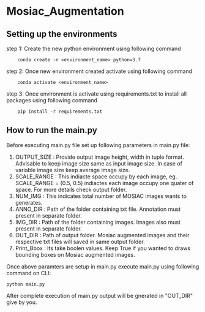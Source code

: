 # Mosiac_Augmentation

## Setting up the environments

step 1: Create the new python environment using following command

		conda create -n <environment_name> python=3.7

step 2: Once new environment created activate using following command

		conda activate <environment_name>

step 3: Once environment is activate using requirements.txt to install all packages using following command

		pip install -r requirements.txt
    
## How to run the main.py

Before executing main.py file set up following parameters in main.py file:
1. OUTPUT_SIZE : Provide output image height, width in tuple format. Advisable to keep image size same as input image size. In case of variable image size keep average image size.
2. SCALE_RANGE : This indiacte space occupy by each image, eg. SCALE_RANGE = (0.5, 0.5) indiactes each image occupy one quater of space. For more details check output folder.
3. NUM_IMG : This indicates total number of MOSIAC images wants to generates.
4. ANNO_DIR : Path of the folder containing txt file. Annotation must present in separate folder.
5. IMG_DIR :  Path of the folder containing images. Images also must present in separate folder.
6. OUT_DIR : Path of output folder. Mosiac augmented images and their respective txt files will saved in same output folder.
7. Print_Bbox : Its take boolen values. Keep True if you wanted to draws bounding boxes on Mosiac augmented images.

Once above paramters are setup in main.py execute main.py using following command on CLI:

    python main.py
    
After complete execution of main.py output will be gnerated in "OUT_DIR" give by you.
